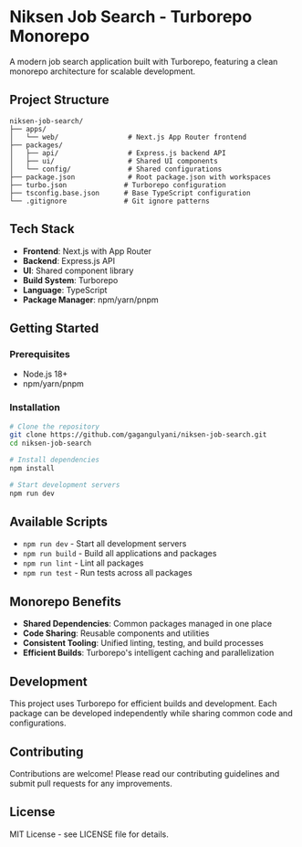 # Niksen Job Search - Turborepo Monorepo

A modern job search application built with Turborepo, featuring a clean monorepo architecture for scalable development.

## Project Structure

```
niksen-job-search/
├── apps/
│   └── web/                 # Next.js App Router frontend
├── packages/
│   ├── api/                 # Express.js backend API
│   ├── ui/                  # Shared UI components
│   └── config/              # Shared configurations
├── package.json             # Root package.json with workspaces
├── turbo.json              # Turborepo configuration
├── tsconfig.base.json      # Base TypeScript configuration
└── .gitignore              # Git ignore patterns
```

## Tech Stack

- **Frontend**: Next.js with App Router
- **Backend**: Express.js API
- **UI**: Shared component library
- **Build System**: Turborepo
- **Language**: TypeScript
- **Package Manager**: npm/yarn/pnpm

## Getting Started

### Prerequisites

- Node.js 18+ 
- npm/yarn/pnpm

### Installation

```bash
# Clone the repository
git clone https://github.com/gagangulyani/niksen-job-search.git
cd niksen-job-search

# Install dependencies
npm install

# Start development servers
npm run dev
```

## Available Scripts

- `npm run dev` - Start all development servers
- `npm run build` - Build all applications and packages
- `npm run lint` - Lint all packages
- `npm run test` - Run tests across all packages

## Monorepo Benefits

- **Shared Dependencies**: Common packages managed in one place
- **Code Sharing**: Reusable components and utilities
- **Consistent Tooling**: Unified linting, testing, and build processes
- **Efficient Builds**: Turborepo's intelligent caching and parallelization

## Development

This project uses Turborepo for efficient builds and development. Each package can be developed independently while sharing common code and configurations.

## Contributing

Contributions are welcome! Please read our contributing guidelines and submit pull requests for any improvements.

## License

MIT License - see LICENSE file for details.
